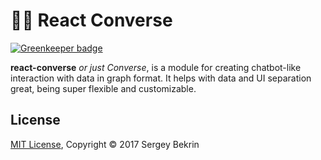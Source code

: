# 🤖💬 React Converse

[![Greenkeeper badge](https://badges.greenkeeper.io/react-converse/react-converse.svg)](https://greenkeeper.io/)

**react-converse** _or just Converse_, is a module for creating chatbot-like
interaction with data in graph format. It helps with data and UI separation
great, being super flexible and customizable.

## License

[MIT License](./license), Copyright © 2017 Sergey Bekrin
